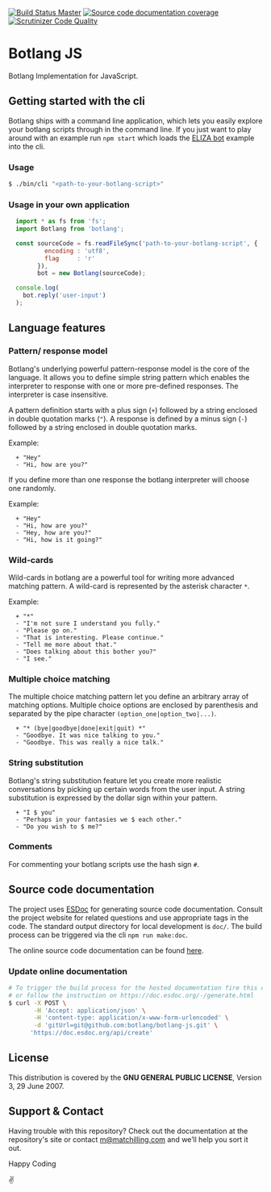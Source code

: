 [![Build Status Master](https://api.travis-ci.org/botlang/botlang-js.svg?branch=master)](https://travis-ci.org/botlang/botlang-js)
[![Source code documentation coverage](https://doc.esdoc.org/github.com/botlang/botlang-js/badge.svg)](https://doc.esdoc.org/github.com/botlang/botlang-js/)
[![Scrutinizer Code Quality](https://scrutinizer-ci.com/g/botlang/botlang-js/badges/quality-score.png?b=master)](https://scrutinizer-ci.com/g/botlang/botlang-js/?branch=master)

# Botlang JS
Botlang Implementation for JavaScript.

## Getting started with the cli
Botlang ships with a command line application, which lets you easily explore your botlang scripts through in the command line. If you just want to play around with an example run `npm start` which loads the [ELIZA bot](./example/eliza.bot) example into the cli.

### Usage
```sh
$ ./bin/cli "<path-to-your-botlang-script>"
```

### Usage in your own application
```js
  import * as fs from 'fs';
  import Botlang from 'botlang';

  const sourceCode = fs.readFileSync('path-to-your-botlang-script', {
          encoding : 'utf8',
          flag     : 'r'
        }),
        bot = new Botlang(sourceCode);

  console.log(
    bot.reply('user-input')
  );
```

## Language features

### Pattern/ response model
Botlang's underlying powerful pattern-response model is the core of the language. It allows you to define simple string pattern which enables the interpreter to response with one or more pre-defined responses. The interpreter is case insensitive.

A pattern definition starts with a plus sign (`+`) followed by a string enclosed in double quotation marks (`"`). A response is defined by a minus sign (`-`) followed by a string enclosed in double quotation marks.

Example:
```bot
  + "Hey"
  - "Hi, how are you?"
```

If you define more than one response the botlang interpreter will choose one randomly.

Example:
```bot
  + "Hey"
  - "Hi, how are you?"
  - "Hey, how are you?"
  - "Hi, how is it going?"
```

### Wild-cards
Wild-cards in botlang are a powerful tool for writing more advanced matching pattern. A wild-card is represented by the asterisk character `*`.

Example:
```bot
  + "*"
  - "I'm not sure I understand you fully."
  - "Please go on."
  - "That is interesting. Please continue."
  - "Tell me more about that."
  - "Does talking about this bother you?"
  - "I see."
```

### Multiple choice matching
The multiple choice matching pattern let you define an arbitrary array of matching options. Multiple choice options are enclosed by parenthesis and separated by the pipe character `(option_one|option_two|...)`.
```bot
  + "* (bye|goodbye|done|exit|quit) *"
  - "Goodbye. It was nice talking to you."
  - "Goodbye. This was really a nice talk."
```

### String substitution
Botlang's string substitution feature let you create more realistic conversations by picking up certain words from the user input. A string substitution is expressed by the dollar sign within your pattern.
```bot
  + "I $ you"
  - "Perhaps in your fantasies we $ each other."
  - "Do you wish to $ me?"
```

### Comments
For commenting your botlang scripts use the hash sign `#`.

## Source code documentation
The project uses [ESDoc](https://esdoc.org/) for generating source code documentation. Consult the project website for related questions and use appropriate tags in the code. The standard output directory for local development is `doc/`. The build process can be triggered via the cli `npm run make:doc`.

The online source code documentation can be found [here](https://doc.esdoc.org/github.com/botlang/botlang-js/).

### Update online documentation
```sh
# To trigger the build process for the hosted documentation fire this curl cmd
# or follow the instruction on https://doc.esdoc.org/-/generate.html
$ curl -X POST \
       -H 'Accept: application/json' \
       -H 'content-type: application/x-www-form-urlencoded' \
       -d 'gitUrl=git@github.com:botlang/botlang-js.git' \
      'https://doc.esdoc.org/api/create'
```

## License
This distribution is covered by the **GNU GENERAL PUBLIC LICENSE**, Version 3, 29 June 2007.

## Support & Contact
Having trouble with this repository? Check out the documentation at the repository's site or contact m@matchilling.com and we’ll help you sort it out.

Happy Coding

:v:
